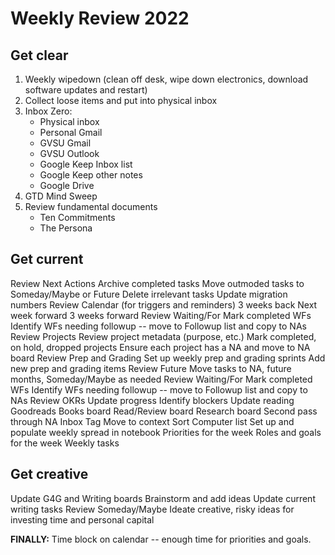 # Weekly Review 2022

## Get clear

1. Weekly wipedown (clean off desk, wipe down electronics, download software updates and restart) 
2. Collect loose items and put into physical inbox 
3. Inbox Zero: 
   - Physical inbox 
   - Personal Gmail
   - GVSU Gmail
   - GVSU Outlook
   - Google Keep Inbox list
   - Google Keep other notes 
   - Google Drive
4. GTD Mind Sweep
5. Review fundamental documents
   - Ten Commitments 
   - The Persona

## Get current

Review Next Actions 
    Archive completed tasks
    Move outmoded tasks to Someday/Maybe or Future 
    Delete irrelevant tasks 
    Update migration numbers 
Review Calendar (for triggers and reminders) 
    3 weeks back
    Next week forward
    3 weeks forward 
Review Waiting/For 
    Mark completed WFs
    Identify WFs needing followup -- move to Followup list and copy to NAs
Review Projects
    Review project metadata (purpose, etc.) 
    Mark completed, on hold, dropped projects 
    Ensure each project has a NA and move to NA board 
Review Prep and Grading
    Set up weekly prep and grading sprints 
    Add new prep and grading items 
Review Future
    Move tasks to NA, future months, Someday/Maybe as needed
Review Waiting/For 
    Mark completed WFs
    Identify WFs needing followup -- move to Followup list and copy to NAs
Review OKRs
    Update progress
    Identify blockers 
Update reading
    Goodreads 
    Books board 
    Read/Review board 
    Research board 
Second pass through NA Inbox
    Tag 
    Move to context
    Sort Computer list 
Set up and populate weekly spread in notebook
    Priorities for the week
    Roles and goals for the week 
    Weekly tasks 

## Get creative 
Update G4G and Writing boards 
    Brainstorm and add ideas
    Update current writing tasks
Review Someday/Maybe 
Ideate creative, risky ideas for investing time and personal capital 

**FINALLY:** Time block on calendar -- enough time for priorities and goals. 